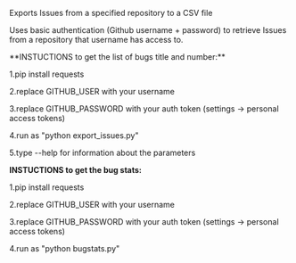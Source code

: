 Exports Issues from a specified repository to a CSV file
</p>
Uses basic authentication (Github username + password) to retrieve Issues
from a repository that username has access to.
</p>
**INSTUCTIONS to get the list of bugs title and number:**
</p>
1.pip install requests
</p>
2.replace GITHUB_USER with your username
</p>
3.replace GITHUB_PASSWORD with your auth token (settings -> personal access tokens)
</p>
4.run as "python export_issues.py"
</p>
5.type --help for information about the parameters


**INSTUCTIONS to get the bug stats:**
</p>
1.pip install requests
</p>
2.replace GITHUB_USER with your username
</p>
3.replace GITHUB_PASSWORD with your auth token (settings -> personal access tokens)
</p>
4.run as "python bugstats.py"